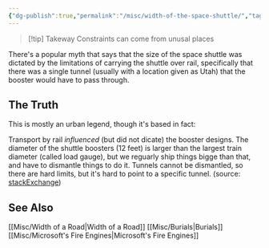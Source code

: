 ```yaml
---
{"dg-publish":true,"permalink":"/misc/width-of-the-space-shuttle/","tags":["misc","constraints"],"noteIcon":""}
---
```



>[!tip] Takeway
>Constraints can come from unusal places

There's a popular myth that says that the size of the space shuttle was  dictated by the limitations of carrying the shuttle over rail, specifically that there was a single tunnel (usually with a location given as Utah) that the booster would have to pass through.


## The Truth

This is mostly an urban legend, though it's based in fact:

Transport by rail *influenced* (but did not dicate) the booster designs. The diameter of the shuttle boosters (12 feet) is larger than the largest train diameter (called load gauge), but we reguarly ship things bigge than that, and have to dismantle things to do it. Tunnels cannot be dismantled, so there are hard limits, but it's hard to point to a specific tunnel. (source: [stackExchange](https://space.stackexchange.com/a/4066/26048))

## See Also
[[Misc/Width of a Road\|Width of a Road]]
[[Misc/Burials\|Burials]]
[[Misc/Microsoft's Fire Engines\|Microsoft's Fire Engines]]
